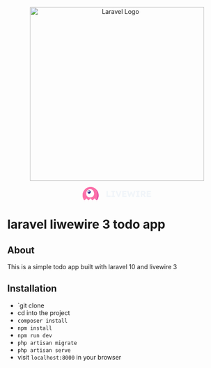 <p align="center"><a href="https://laravel.com" target="_blank"><img src="https://raw.githubusercontent.com/laravel/art/master/logo-lockup/5%20SVG/2%20CMYK/1%20Full%20Color/laravel-logolockup-cmyk-red.svg" width="400" alt="Laravel Logo"></a></p>
<p align="center"><a href="https://livewire.laravel.com/" target="_blank"><svg width="159" height="30" viewBox="0 0 159 30" fill="none" xmlns="http://www.w3.org/2000/svg"><path d="M54.76 23V9h3.4v11h6.24v3h-9.64Zm11.508 0v-2.86h2.36v-8.28h-2.36V9h8.14v2.86h-2.38v8.28h2.38V23h-8.14Zm14.893 0-5.6-14h3.54l2.7 7.14c.16.413.294.773.4 1.08.12.307.22.593.3.86.094.267.174.54.24.82.08.267.167.573.26.92h-.62a20.93 20.93 0 0 1 .68-2.3c.134-.387.3-.847.5-1.38l2.6-7.14h3.48l-5.64 14h-2.84Zm9.918 0V9h9.761v2.9h-6.46v8.2h6.66V23h-9.96Zm1.6-5.74V14.5h7.26v2.76h-7.26ZM106.09 23l-4.2-14h3.46l2.1 7.36c.093.333.173.673.24 1.02.08.333.14.653.18.96.053.307.093.593.12.86.027.253.053.467.08.64h-.44c.08-.493.147-.933.2-1.32.067-.387.14-.747.22-1.08.08-.347.18-.707.3-1.08l2.08-5.54h2.72l2.04 5.54c.16.44.293.853.4 1.24.107.387.187.76.24 1.12.067.347.12.693.16 1.04l-.4.06c.027-.24.047-.46.06-.66.013-.213.027-.413.04-.6.027-.2.053-.407.08-.62.027-.213.067-.447.12-.7.053-.267.127-.567.22-.9L118.19 9h3.38l-4.2 14h-2.6l-3.32-8.06.38.04-3.06 8.02h-2.68Zm16.663 0v-2.86h2.36v-8.28h-2.36V9h8.14v2.86h-2.38v8.28h2.38V23h-8.14Zm10.974 0V9h6.3c.894 0 1.7.193 2.42.58.734.387 1.307.92 1.72 1.6.414.667.62 1.427.62 2.28 0 .88-.206 1.673-.62 2.38a4.463 4.463 0 0 1-1.7 1.64c-.72.4-1.533.6-2.44.6h-3.06V23h-3.24Zm7.76 0-3.56-6.32 3.48-.5 3.96 6.82h-3.88Zm-4.52-7.52h2.76c.347 0 .647-.073.9-.22.267-.16.467-.38.6-.66.147-.28.22-.6.22-.96s-.08-.673-.24-.94a1.555 1.555 0 0 0-.7-.64c-.293-.147-.653-.22-1.08-.22h-2.46v3.64ZM147.37 23V9h9.76v2.9h-6.46v8.2h6.66V23h-9.96Zm1.6-5.74V14.5h7.26v2.76h-7.26Z" fill="#F1F5F9"></path><path fill-rule="evenodd" clip-rule="evenodd" d="M34.8 27.706C34.12 28.734 33.605 30 32.223 30c-2.326 0-2.452-3.587-4.78-3.587-2.327 0-2.201 3.587-4.527 3.587s-2.452-3.587-4.78-3.587c-2.327 0-2.201 3.587-4.528 3.587-2.326 0-2.452-3.587-4.78-3.587C6.5 26.413 6.628 30 4.3 30c-.731 0-1.245-.354-1.678-.84A19.866 19.866 0 0 1 0 19.24C0 8.613 8.208 0 18.333 0 28.46 0 36.667 8.614 36.667 19.24c0 3.037-.671 5.91-1.866 8.466Z" fill="#FB70A9"></path><path fill-rule="evenodd" clip-rule="evenodd" d="M34.8 27.706C34.12 28.734 33.605 30 32.223 30c-2.326 0-2.452-3.587-4.78-3.587-2.327 0-2.201 3.587-4.527 3.587s-2.452-3.587-4.78-3.587c-2.327 0-2.201 3.587-4.528 3.587-2.326 0-2.452-3.587-4.78-3.587C6.5 26.413 6.628 30 4.3 30c-.731 0-1.245-.354-1.678-.84A19.866 19.866 0 0 1 0 19.24C0 8.613 8.208 0 18.333 0 28.46 0 36.667 8.614 36.667 19.24c0 3.037-.671 5.91-1.866 8.466Z" fill="#FB70A9"></path><path fill-rule="evenodd" clip-rule="evenodd" d="M30.834 29.617c4.804-7.147 4.929-15.075.372-23.784a19.19 19.19 0 0 1 5.461 13.447c0 3.026-.695 5.89-1.934 8.434C34.028 28.738 33.493 30 32.06 30c-.49 0-.886-.148-1.226-.383Z" fill="#E24CA6"></path><path fill-rule="evenodd" clip-rule="evenodd" d="M17.35 24.038c6.376 0 9.06-3.698 9.06-8.95C26.41 9.834 22.355 5 17.35 5c-5.003 0-9.059 4.835-9.059 10.087 0 5.253 2.684 8.951 9.06 8.951Z" fill="#fff"></path><path d="M14.915 15.385c1.876 0 3.397-1.68 3.397-3.75 0-2.071-1.52-3.75-3.397-3.75-1.876 0-3.397 1.679-3.397 3.75 0 2.07 1.52 3.75 3.397 3.75Z" fill="#030776"></path><path d="M14.35 12.5c.937 0 1.698-.775 1.698-1.73 0-.957-.76-1.731-1.699-1.731-.938 0-1.699.774-1.699 1.73s.76 1.731 1.7 1.731Z" fill="#fff"></path></svg></a></p>




# laravel liwewire 3 todo app

## About

This is a simple todo app built with laravel 10 and livewire 3


## Installation

- `git clone
- cd into the project
- `composer install`
- `npm install`
- `npm run dev`
- `php artisan migrate`
- `php artisan serve`
- visit `localhost:8000` in your browser
